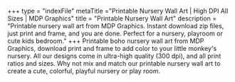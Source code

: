 +++
type = "indexFile"
metaTitle ="Printable Nursery Wall Art | High DPI All Sizes | MDP Graphics"
title = "Printable Nursery Wall Art"
description = "Printable nursery wall art from MDP Graphics. Instant download zip files, just print and frame, and you are done. Perfect for a nursery, playroom or cute kids bedroom."
+++
Printable boho nursery wall art from MDP Graphics, download print and frame to add color to your little monkey's nursery. All our designs come in ultra-high quality (300 dpi), and all print ratios and sizes.  Why not mix and match our printable nursery wall art to create a cute, colorful, playful nursery or play room.
